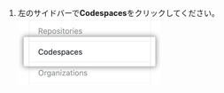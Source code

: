 1. 左のサイドバーで**Codespaces**をクリックしてください。 ![ユーザ設定サイドバーのCodespacesタブ](/assets/images/help/settings/codespaces-tab.png)